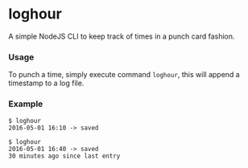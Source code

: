 # loghour
A simple NodeJS CLI to keep track of times in a punch card fashion.


### Usage

To punch a time, simply execute command `loghour`, this will append a timestamp to a log file.

### Example

```
$ loghour
2016-05-01 16:10 -> saved
```

```
$ loghour
2016-05-01 16:40 -> saved
30 minutes ago since last entry
```
